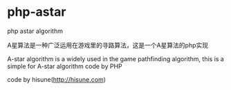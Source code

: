 # php-astar
php astar algorithm

A星算法是一种广泛运用在游戏里的寻路算法，这是一个A星算法的php实现

A-star algorithm is a widely used in the game pathfinding algorithm, this is a simple for A-star algorithm code by PHP

code by hisune(http://hisune.com)
